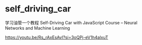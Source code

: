 # self_driving_car
学习油管一个教程 Self-Driving Car with JavaScript Course – Neural Networks and Machine Learning

https://youtu.be/Rs_rAxEsAvI?si=3oQPj-eV1h4alxuT
